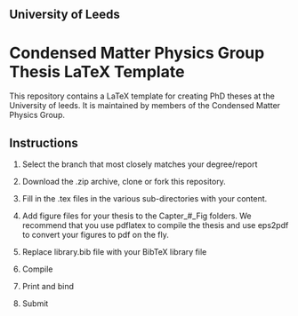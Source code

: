 University of Leeds
-------------------

Condensed Matter Physics Group Thesis LaTeX Template
====================================================

This repository contains a LaTeX template for creating PhD theses at the University of leeds. It is maintained by members of the Condensed Matter Physics Group.

Instructions
------------

1. Select the branch that most closely matches your degree/report

2. Download the .zip archive, clone or fork this repository.

3. Fill in the .tex files in the various sub-directories with your content.

4. Add figure files for your thesis to the Capter_#_Fig folders. We recommend that you use pdflatex to compile the thesis and use eps2pdf to convert
   your figures to pdf on the fly.

5. Replace library.bib file with your BibTeX library file

6. Compile

7. Print and bind

8. Submit